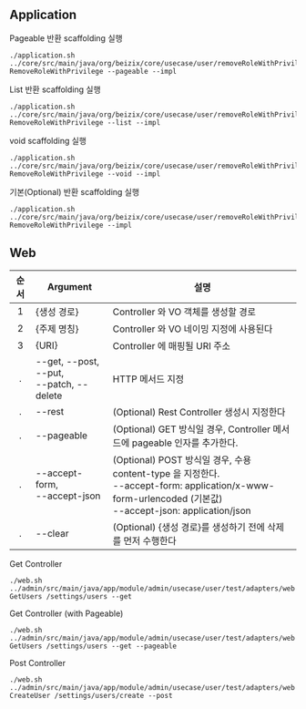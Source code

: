 ## Application

Pageable 반환 scaffolding 실행
```shell
./application.sh ../core/src/main/java/org/beizix/core/usecase/user/removeRoleWithPrivilege RemoveRoleWithPrivilege --pageable --impl
```

List 반환 scaffolding 실행
```shell
./application.sh ../core/src/main/java/org/beizix/core/usecase/user/removeRoleWithPrivilege RemoveRoleWithPrivilege --list --impl
```

void scaffolding 실행
```shell
./application.sh ../core/src/main/java/org/beizix/core/usecase/user/removeRoleWithPrivilege RemoveRoleWithPrivilege --void --impl
```

기본(Optional) 반환 scaffolding 실행
```shell
./application.sh ../core/src/main/java/org/beizix/core/usecase/user/removeRoleWithPrivilege RemoveRoleWithPrivilege --impl
```

## Web

| 순서  | Argument | 설명                                                                                                                                             |
|:---:|----------|------------------------------------------------------------------------------------------------------------------------------------------------|
|  1  | {생성 경로}  | Controller 와 VO 객체를 생성할 경로                                                                                                                     |
|  2  | {주제 명칭}  | Controller 와 VO 네이밍 지정에 사용된다                                                                                                                   |
|  3  | {URI}    | Controller 에 매핑될 URI 주소                                                                                                                        |
|  .  | --get, --post, --put, <br/>--patch, --delete  | HTTP 메서드 지정                                                                                                                                    |
| . | --rest | (Optional) Rest Controller 생성시 지정한다                                                                                                            
| . | --pageable | (Optional) GET 방식일 경우, Controller 메서드에 pageable 인자를 추가한다.                                                                                      |
| . | --accept-form, <br/>--accept-json | (Optional) POST 방식일 경우, 수용 content-type 을 지정한다.<br/>--accept-form: application/x-www-form-urlencoded (기본값)<br/>--accept-json: application/json |                                  
| . | --clear | (Optional) {생성 경로}를 생성하기 전에 삭제를 먼저 수행한다 

Get Controller 
```shell
./web.sh ../admin/src/main/java/app/module/admin/usecase/user/test/adapters/web GetUsers /settings/users --get
```

Get Controller (with Pageable)
```shell
./web.sh ../admin/src/main/java/app/module/admin/usecase/user/test/adapters/web GetUsers /settings/users --get --pageable
```

Post Controller
```shell
./web.sh ../admin/src/main/java/app/module/admin/usecase/user/test/adapters/web CreateUser /settings/users/create --post
```